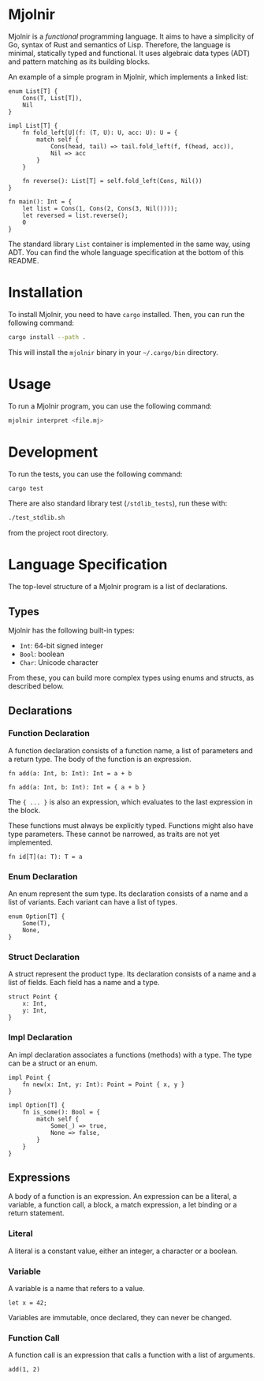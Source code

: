 # Mjolnir

Mjolnir is a _functional_ programming language.
It aims to have a simplicity of Go, syntax of Rust and semantics of Lisp.
Therefore, the language is minimal, statically typed and functional.
It uses algebraic data types (ADT) and pattern matching as its building blocks.

An example of a simple program in Mjolnir, which implements a linked list:

```mjolnir
enum List[T] {
    Cons(T, List[T]),
    Nil
}

impl List[T] {
    fn fold_left[U](f: (T, U): U, acc: U): U = {
        match self {
            Cons(head, tail) => tail.fold_left(f, f(head, acc)),
            Nil => acc
        }
    }

    fn reverse(): List[T] = self.fold_left(Cons, Nil())
}

fn main(): Int = {
    let list = Cons(1, Cons(2, Cons(3, Nil())));
    let reversed = list.reverse();
    0
}

```

The standard library `List` container is implemented in the same way, using ADT.
You can find the whole language specification at the bottom of this README.

# Installation

To install Mjolnir, you need to have `cargo` installed.
Then, you can run the following command:

```sh
cargo install --path .
```

This will install the `mjolnir` binary in your `~/.cargo/bin` directory.

# Usage

To run a Mjolnir program, you can use the following command:

```sh
mjolnir interpret <file.mj>
```

# Development

To run the tests, you can use the following command:

```sh
cargo test
```

There are also standard library test (`/stdlib_tests`), run these with:

```sh
./test_stdlib.sh
```

from the project root directory.

# Language Specification

The top-level structure of a Mjolnir program is a list of declarations.

## Types

Mjolnir has the following built-in types:

- `Int`: 64-bit signed integer
- `Bool`: boolean
- `Char`: Unicode character

From these, you can build more complex types using enums and structs, as described below.

## Declarations

### Function Declaration


A function declaration consists of a function name, a list of parameters and a return type.
The body of the function is an expression.

```mjolnir
fn add(a: Int, b: Int): Int = a + b

fn add(a: Int, b: Int): Int = { a + b }
```

The `{ ... }` is also an expression, which evaluates to the last expression in the block.

These functions must always be explicitly typed.
Functions might also have type parameters.
These cannot be narrowed, as traits are not yet implemented.

```mjolnir
fn id[T](a: T): T = a
```

### Enum Declaration

An enum represent the sum type.
Its declaration consists of a name and a list of variants.
Each variant can have a list of types.

```mjolnir
enum Option[T] {
    Some(T),
    None,
}
```

### Struct Declaration

A struct represent the product type.
Its declaration consists of a name and a list of fields.
Each field has a name and a type.

```mjolnir
struct Point {
    x: Int,
    y: Int,
}
```

### Impl Declaration

An impl declaration associates a functions (methods) with a type.
The type can be a struct or an enum.

```mjolnir
impl Point {
    fn new(x: Int, y: Int): Point = Point { x, y }
}

impl Option[T] {
    fn is_some(): Bool = {
        match self {
            Some(_) => true,
            None => false,
        }
    }
}
```

## Expressions

A body of a function is an expression.
An expression can be a literal, a variable, a function call, a block, a match expression, a let binding or a return statement.

### Literal

A literal is a constant value, either an integer, a character or a boolean.

### Variable

A variable is a name that refers to a value.

```mjolnir
let x = 42;
```

Variables are immutable, once declared, they can never be changed.

### Function Call

A function call is an expression that calls a function with a list of arguments.

```mjolnir
add(1, 2)
```

